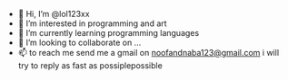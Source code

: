 - 👋 Hi, I’m @lol123xx
- 👀 I’m interested in programming and art
- 🌱 I’m currently learning programming languages
- 💞️ I’m looking to collaborate on ...
- 📫 to reach me send me a gmail on noofandnaba123@gmail.com i will try to reply as fast as possiplepossible 

<!---
lol123xx/lol123xx is a ✨ special ✨ repository because its `README.md` (this file) appears on your GitHub profile.
You can click the Preview link to take a look at your changes.
--->
